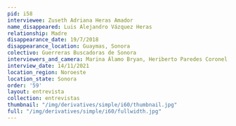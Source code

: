 ```yaml
---
pid: i58
interviewee: Zuseth Adriana Heras Amador
name_disappeared: Luis Alejandro Vázquez Heras
relationship: Madre
disappearance_date: 19/7/2018
disappearance_location: Guaymas, Sonora
colectivo: Guerreras Buscadoras de Sonora
interviewers_and_camera: Marina Álamo Bryan, Heriberto Paredes Coronel, Rodrigo Caballero
interview_date: 14/11/2021
location_region: Noroeste
location_state: Sonora
order: '59'
layout: entrevista
collection: entrevistas
thumbnail: "/img/derivatives/simple/i60/thumbnail.jpg"
full: "/img/derivatives/simple/i60/fullwidth.jpg"
---
```

